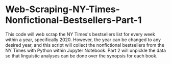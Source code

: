 # Web-Scraping-NY-Times-Nonfictional-Bestsellers-Part-1
This code will web scrap the NY Times's bestsellers list for every week within a year, specifically 2020. However, the year can be changed to any desired year, and this script will collect the nonfictional bestsellers from the NY Times with Python within Jupyter Notebook.
Part 2 will unpickle the data so that linguistic analyses can be done over the synopsis for each book.
